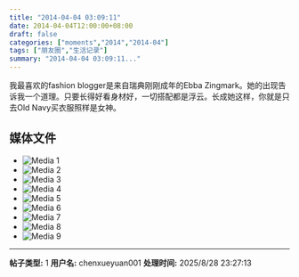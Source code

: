 ```yaml
---
title: "2014-04-04 03:09:11"
date: 2014-04-04T12:00:00+08:00
draft: false
categories: ["moments","2014","2014-04"]
tags: ["朋友圈","生活记录"]
summary: "2014-04-04 03:09:11..."
---
```


我最喜欢的fashion blogger是来自瑞典刚刚成年的Ebba Zingmark。她的出现告诉我一个道理。只要长得好看身材好，一切搭配都是浮云。长成她这样，你就是只去Old Navy买衣服照样是女神。

## 媒体文件

- ![Media 1](/Moments/photos/2014-04-04/201404040309110.jpg)
- ![Media 2](/Moments/photos/2014-04-04/201404040309111.jpg)
- ![Media 3](/Moments/photos/2014-04-04/201404040309112.jpg)
- ![Media 4](/Moments/photos/2014-04-04/201404040309113.jpg)
- ![Media 5](/Moments/photos/2014-04-04/201404040309114.jpg)
- ![Media 6](/Moments/photos/2014-04-04/201404040309115.jpg)
- ![Media 7](/Moments/photos/2014-04-04/201404040309116.jpg)
- ![Media 8](/Moments/photos/2014-04-04/201404040309117.jpg)
- ![Media 9](/Moments/photos/2014-04-04/201404040309118.jpg)

---

**帖子类型:** 1
**用户名:** chenxueyuan001
**处理时间:** 2025/8/28 23:27:13